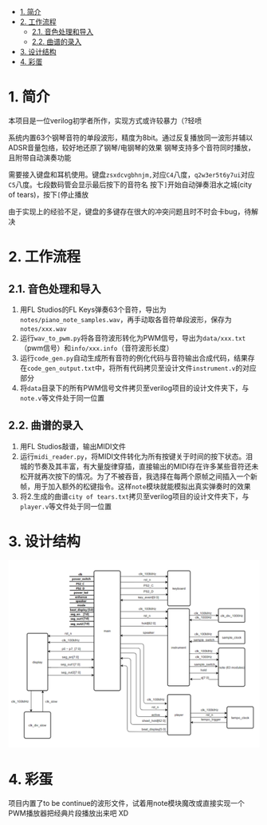 
<!-- @import "[TOC]" {cmd="toc" depthFrom=1 depthTo=6 orderedList=false} -->

<!-- code_chunk_output -->

- [1. 简介](#1-简介)
- [2. 工作流程](#2-工作流程)
  - [2.1. 音色处理和导入](#21-音色处理和导入)
  - [2.2. 曲谱的录入](#22-曲谱的录入)
- [3. 设计结构](#3-设计结构)
- [4. 彩蛋](#4-彩蛋)

<!-- /code_chunk_output -->


# 1. 简介

本项目是一位verilog初学者所作，实现方式或许较暴力（?轻喷

系统内置63个钢琴音符的单段波形，精度为8bit。通过反复播放同一波形并辅以ADSR音量包络，较好地还原了钢琴/电钢琴的效果
钢琴支持多个音符同时播放，且附带自动演奏功能

需要接入键盘和耳机使用。键盘`zsxdcvgbhnjm,`对应`C4`八度，`q2w3er5t6y7ui`对应`C5`八度。七段数码管会显示最后按下的音符名
按下`]`开始自动弹奏泪水之城(city of tears)，按下`[`停止播放

由于实现上的经验不足，键盘的多键存在很大的冲突问题且时不时会卡bug，待解决

# 2. 工作流程

## 2.1. 音色处理和导入

1. 用FL Studios的FL Keys弹奏63个音符，导出为`notes/piano_note_samples.wav`，再手动取各音符单段波形，保存为`notes/xxx.wav`
2. 运行`wav_to_pwm.py`将各音符波形转化为PWM信号，导出为`data/xxx.txt`（pwm信号）和`info/xxx.info`（音符波形长度）
3. 运行`code_gen.py`自动生成所有音符的例化代码与音符输出合成代码，结果存在`code_gen_output.txt`中，将所有代码拷贝至设计文件`instrument.v`的对应部分
4. 将`data`目录下的所有PWM信号文件拷贝至verilog项目的设计文件夹下，与`note.v`等文件处于同一位置

## 2.2. 曲谱的录入

1. 用FL Studios敲谱，输出MIDI文件
2. 运行`midi_reader.py`，将MIDI文件转化为所有按键关于时间的按下状态。泪城的节奏及其丰富，有大量旋律穿插，直接输出的MIDI存在许多某些音符还未松开就再次按下的情况。为了不被吞音，我选择在每两个原帧之间插入一个新帧，用于加入额外的松键指令。这样`note`模块就能模拟出真实弹奏时的效果
3. 将2.生成的曲谱`city of tears.txt`拷贝至verilog项目的设计文件夹下，与`player.v`等文件处于同一位置


# 3. 设计结构

![](https://raw.githubusercontent.com/RogerDTZ/EGO1-Piano/main/structure.png)

# 4. 彩蛋

项目内置了to be continue的波形文件，试着用note模块魔改或直接实现一个PWM播放器把经典片段播放出来吧 XD
